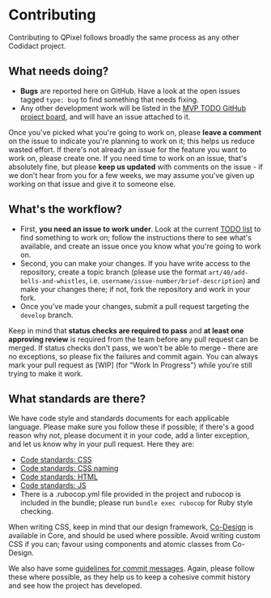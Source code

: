 # Contributing
Contributing to QPixel follows broadly the same process as any other Codidact project.

## What needs doing?
 - **Bugs** are reported here on GitHub. Have a look at the open issues tagged `type: bug` to find something that needs fixing.
 - Any other development work will be listed in the [MVP TODO GitHub project board](https://github.com/codidact/qpixel/projects/2), 
   and will have an issue attached to it.
   
Once you've picked what you're going to work on, please **leave a comment** on the issue to indicate you're planning to work on
it; this helps us reduce wasted effort. If there's not already an issue for the feature you want to work on, please create one.
If you need time to work on an issue, that's absolutely fine, but please **keep us updated** with comments on the issue - if we
don't hear from you for a few weeks, we may assume you've given up working on that issue and give it to someone else.

## What's the workflow?
 * First, **you need an issue to work under**. Look at the current [TODO list](https://github.com/codidact/qpixel/wiki/TODO-list)
   to find something to work on; follow the instructions there to see what's available, and create an issue once you know what you're
   going to work on.
 * Second, you can make your changes. If you have write access to the repository, create a topic branch (please use the format
   `art/40/add-bells-and-whistles`, i.e. `username/issue-number/brief-description`) and make your changes there; if not, fork
   the repository and work in your fork.
 * Once you've made your changes, submit a pull request targeting the `develop` branch.

Keep in mind that **status checks are required to pass** and **at least one approving review** is required from the team before
any pull request can be merged. If status checks don't pass, we won't be able to merge - there are no exceptions, so please fix
the failures and commit again. You can always mark your pull request as [WIP] (for "Work In Progress") while you're still
trying to make it work.

## What standards are there?
We have code style and standards documents for each applicable language. Please make sure you follow these if possible; if
there's a good reason why not, please document it in your code, add a linter exception, and let us know why in your pull
request. Here they are:

 * [Code standards: CSS](https://github.com/codidact/core/wiki/Code-standards:-CSS)
 * [Code standards: CSS naming](https://github.com/codidact/core/wiki/Code-standards:-CSS-naming)
 * [Code standards: HTML](https://github.com/codidact/core/wiki/Code-standards:-HTML)
 * [Code standards: JS](https://github.com/codidact/core/wiki/Code-standards:-JS)
 * There is a .rubocop.yml file provided in the project and rubocop is included in the bundle; please run `bundle exec rubocop` for 
   Ruby style checking.
 
When writing CSS, keep in mind that our design framework, [Co-Design](https://design.codidact.org/) is available in Core, and
should be used where possible. Avoid writing custom CSS if you can; favour using components and atomic classes from Co-Design.

We also have some [guidelines for commit messages](https://github.com/codidact/core/wiki/Committing-guidelines). Again, please
follow these where possible, as they help us to keep a cohesive commit history and see how the project has developed.
